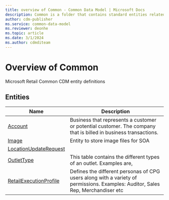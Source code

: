 ```yaml
---
title: overview of Common - Common Data Model | Microsoft Docs
description: Common is a folder that contains standard entities related to the Common Data Model.
author: cdm-publisher
ms.service: common-data-model
ms.reviewer: deonhe
ms.topic: article
ms.date: 3/1/2024
ms.author: cdmditeam
---
```


# Overview of Common

Microsoft Retail Common CDM entity definitions  

## Entities

|Name|Description|
|---|---|
|[Account](Account.md)|Business that represents a customer or potential customer. The company that is billed in business transactions.|
|[Image](Image.md)|Entity to store image files for SOA|
|[LocationUpdateRequest](LocationUpdateRequest.md)||
|[OutletType](OutletType.md)|This table contains the different types of an outlet. Examples are,|
|[RetailExecutionProfile](RetailExecutionProfile.md)|Defines the different personas of CPG users along with a variety of permissions. Examples: Auditor, Sales Rep, Merchandiser etc|
